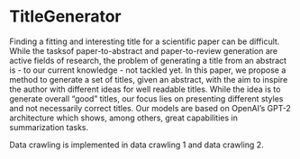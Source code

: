 # TitleGenerator
Finding a fitting and interesting title for a scientific paper can be difficult.  While the tasksof paper-to-abstract and paper-to-review generation are active fields of research, the problem of generating a title from an abstract is - to our current knowledge - not tackled yet. In this paper, we propose a method to generate a set of titles, given an abstract, with the aim to inspire the  author  with  different  ideas  for  well  readable titles. While the idea is to generate overall “good” titles, our focus lies on presenting different styles and not necessarily correct titles. Our models are based on OpenAI’s GPT-2 architecture  which  shows,  among  others,  great capabilities in summarization tasks.

Data crawling is implemented in data crawling 1 and data crawling 2.
